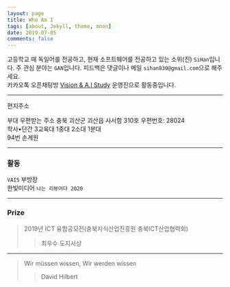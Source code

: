 ```yaml
---
layout: page
title: Who Am I
tags: [about, Jekyll, theme, moon]
date: 2019-07-05
comments: false
---
```


고등학교 때 독일어를 전공하고, 현재 소프트웨어를 전공하고 있는 소위(진) `SiHan`입니다. 주 관심 분야는 `GAN`입니다. 피드백은 댓글이나 메일 `sihan830@gmail.com`으로 해주세요.  
카카오톡 오픈채팅방 [Vision & A.I Study](https://v-ais.github.io/) 운영진으로 활동중입니다.

---

편지주소

부대 우편받는 주소 충북 괴산군 괴산읍 사서함 310호
우편번호: 28024  
학사•단간 3교육대 1중대 2소대 1분대  
94번 손계원

---

### 활동

`VAIS` 부방장  
한빛미디어 `나는 리뷰어다 2020`

---

### Prize

> 2019년 ICT 융합공모전(충북지식산업진흥원 충북ICT산업협력회)
>
> > 최우수 도지사상

---

> Wir müssen wissen, Wir werden wissen
>
> > David Hilbert
